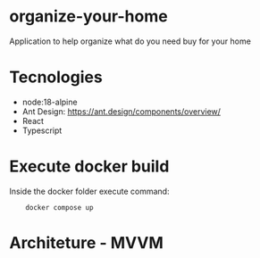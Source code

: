 # organize-your-home
Application to help organize what do you need buy for your home

# Tecnologies
- node:18-alpine
- Ant Design: https://ant.design/components/overview/
- React
- Typescript

# Execute docker build

Inside the docker folder execute command:
```
	docker compose up
```

# Architeture - MVVM
